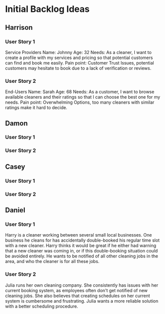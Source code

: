 # Initial Backlog Ideas

## Harrison
### User Story 1
Service Providers 
Name: Johnny
Age: 32
Needs:
As a cleaner, I want to create a profile with my services and pricing so that potential customers can find and book me easily.
Pain point:
Customer Trust Issues, potential customers may hesitate to book due to a lack of verification or reviews.

### User Story 2
End-Users
Name: Sarah
Age: 68
Needs:
As a customer, I want to browse available cleaners and their ratings so that I can choose the best one for my needs.
Pain point:
Overwhelming Options, too many cleaners with similar ratings make it hard to decide.


## Damon
### User Story 1

### User Story 2


## Casey
### User Story 1

### User Story 2


## Daniel
### User Story 1
Harry is a cleaner working between several small local businesses. One business he cleans for has accidentally double-booked his regular time slot with a new cleaner.
Harry thinks it would be great if he either had warning that a new cleaner was coming in, or if this double-booking situation could be avoided entirely.
He wants to be notified of all other cleaning jobs in the area, and who the cleaner is for all these jobs.

### User Story 2
Julia runs her own cleaning company. She consistently has issues with her current booking system, as employees often don't get notified of new cleaning jobs.
She also believes that creating schedules on her current system is cumbersome and frustrating.
Julia wants a more reliable solution with a better scheduling procedure.
